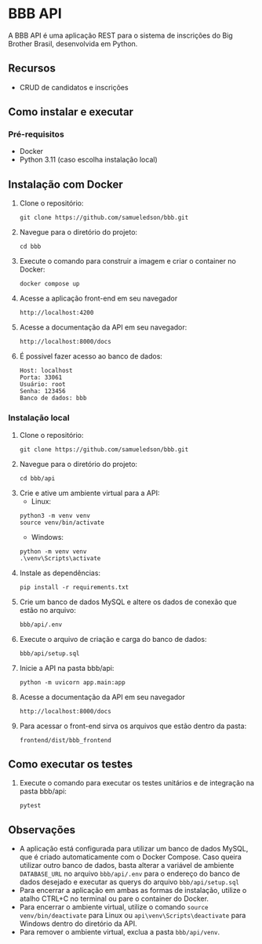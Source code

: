 # BBB API
A BBB API é uma aplicação REST para o sistema de inscrições do Big Brother Brasil, desenvolvida em Python.

## Recursos
- CRUD de candidatos e inscrições

## Como instalar e executar
### Pré-requisitos
- Docker
- Python 3.11 (caso escolha instalação local)

## Instalação com Docker
1. Clone o repositório:
    ```
    git clone https://github.com/samueledson/bbb.git
    ```
2. Navegue para o diretório do projeto:
    ```
    cd bbb
    ```
3. Execute o comando para construir a imagem e criar o container no Docker:
    ```
    docker compose up
    ```
4. Acesse a aplicação front-end em seu navegador
    ```
    http://localhost:4200
    ```
5. Acesse a documentação da API em seu navegador:
    ```
    http://localhost:8000/docs
    ```
6. É possivel fazer acesso ao banco de dados:
    ```
    Host: localhost
    Porta: 33061
    Usuário: root
    Senha: 123456
    Banco de dados: bbb
    ```

### Instalação local
1. Clone o repositório:
    ```
    git clone https://github.com/samueledson/bbb.git
    ```
2. Navegue para o diretório do projeto:
    ```
    cd bbb/api
    ```
3. Crie e ative um ambiente virtual para a API:
   - Linux:
    ```
    python3 -m venv venv
    source venv/bin/activate
    ```
   - Windows:
    ```
    python -m venv venv
    .\venv\Scripts\activate
    ```
4. Instale as dependências:
    ```
    pip install -r requirements.txt
    ```
5. Crie um banco de dados MySQL e altere os dados de conexão que estão no arquivo:
    ```
    bbb/api/.env
    ```  
6. Execute o arquivo de criação e carga do banco de dados:
    ```
    bbb/api/setup.sql
    ```  
5. Inicie a API na pasta bbb/api:
    ```
    python -m uvicorn app.main:app
    ```
6. Acesse a documentação da API em seu navegador
    ```
    http://localhost:8000/docs
    ```
7. Para acessar o front-end sirva os arquivos que estão dentro da pasta:
    ```
    frontend/dist/bbb_frontend
    ```   

## Como executar os testes

1. Execute o comando para executar os testes unitários e de integração na pasta bbb/api:
    ```
    pytest
    ```
   
## Observações

- A aplicação está configurada para utilizar um banco de dados MySQL, que é criado automaticamente com o Docker Compose.
Caso queira utilizar outro banco de dados, basta alterar a variável de ambiente `DATABASE_URL` no arquivo `bbb/api/.env` para o endereço do banco de dados desejado e executar as querys do arquivo `bbb/api/setup.sql`
- Para encerrar a aplicação em ambas as formas de instalação, utilize o atalho CTRL+C no terminal ou pare o container do Docker.
- Para encerrar o ambiente virtual, utilize o comando `source venv/bin/deactivate` para Linux ou `api\venv\Scripts\deactivate` para Windows dentro do diretório da API.
- Para remover o ambiente virtual, exclua a pasta `bbb/api/venv`.
